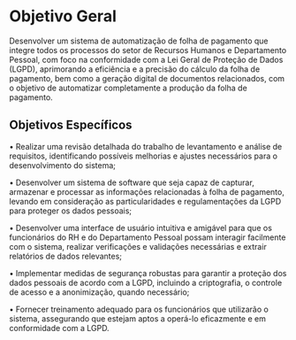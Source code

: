 # Objetivo Geral
Desenvolver um sistema de automatização de folha de pagamento que integre todos os processos do setor de Recursos Humanos e Departamento Pessoal, com foco na conformidade com a Lei Geral de Proteção de Dados (LGPD), aprimorando a eficiência e a precisão do cálculo da folha de pagamento, bem como a geração digital de documentos relacionados, com o objetivo de automatizar completamente a produção da folha de pagamento.

## Objetivos Específicos
•	Realizar uma revisão detalhada do trabalho de levantamento e análise de requisitos, identificando possíveis melhorias e ajustes necessários para o desenvolvimento do sistema;

•	Desenvolver um sistema de software que seja capaz de capturar, armazenar e processar as informações relacionadas à folha de pagamento, levando em consideração as particularidades e regulamentações da LGPD para proteger os dados pessoais;

•	Desenvolver uma interface de usuário intuitiva e amigável para que os funcionários do RH e do Departamento Pessoal possam interagir facilmente com o sistema, realizar verificações e validações necessárias e extrair relatórios de dados relevantes;

•	Implementar medidas de segurança robustas para garantir a proteção dos dados pessoais de acordo com a LGPD, incluindo a criptografia, o controle de acesso e a anonimização, quando necessário;

•	Fornecer treinamento adequado para os funcionários que utilizarão o sistema, assegurando que estejam aptos a operá-lo eficazmente e em conformidade com a LGPD.
